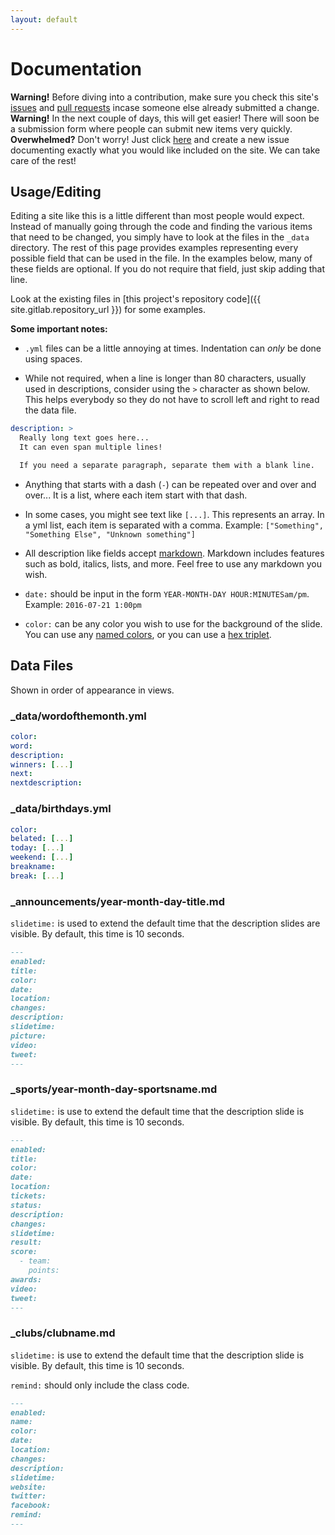 ```yaml
---
layout: default
---
```


# Documentation

<div class="alert alert-warning" role="alert">
  <strong>Warning!</strong> Before diving into a contribution, make sure you
  check this site's <a href="{{ site.gitlab.repository_url }}/issues">issues</a> and
  <a href="{{ site.gitlab.repository_url }}/pulls">pull requests</a>
  incase someone else already submitted a change.
</div>

<div class="alert alert-warning" role="alert">
  <strong>Warning!</strong> In the next couple of days, this will get easier!
  There will soon be a submission form where people can submit new items very quickly.  
</div>

<div class="alert alert-info" role="alert">
  <strong>Overwhelmed?</strong> Don't worry! Just click <a href="{{ site.gitlab.repository_url }}/issues">here</a>
  and create a new issue documenting exactly what you would like included on the site.
  We can take care of the rest!
</div>

## Usage/Editing

Editing a site like this is a little different than most people would expect.
Instead of manually going through the code and finding the various items that
need to be changed, you simply have to look at the files in the `_data`
directory. The rest of this page provides examples representing every possible
field that can be used in the file. In the examples below, many of these fields
are optional. If you do not require that field, just skip adding that line.

Look at the existing files in [this project's repository code]({{ site.gitlab.repository_url }})
for some examples.

**Some important notes:**

* `.yml` files can be a little annoying at times. Indentation can _only_ be done
using spaces.

* While not required, when a line is longer than 80 characters,
usually used in descriptions, consider using the `>` character as shown below.
This helps everybody so they do not have to scroll left and right to read the
data file.

```yml
description: >
  Really long text goes here...
  It can even span multiple lines!

  If you need a separate paragraph, separate them with a blank line.
```

* Anything that starts with a dash (`-`) can be repeated over and over and over...
It is a list, where each item start with that dash.

* In some cases, you might see text like `[...]`. This represents an array.
In a yml list, each item is separated with a comma.
Example: `["Something", "Something Else", "Unknown something"]`

* All description like fields accept
[markdown](https://help.github.com/articles/basic-writing-and-formatting-syntax/).
Markdown includes features such as bold, italics, lists, and more. Feel free to
use any markdown you wish.

* `date:` should be input in the form `YEAR-MONTH-DAY HOUR:MINUTESam/pm`.
Example: `2016-07-21 1:00pm`

* `color:` can be any color you wish to use for the background of the slide.
You can use any [named colors](https://en.wikipedia.org/wiki/Web_colors#X11_color_names),
or you can use a [hex triplet](https://en.wikipedia.org/wiki/Web_colors#Hex_triplet).


## Data Files

Shown in order of appearance in views.

### _data/wordofthemonth.yml

```yml
color:
word:
description:
winners: [...]
next:
nextdescription:
```

### _data/birthdays.yml

```yml
color:
belated: [...]
today: [...]
weekend: [...]
breakname:
break: [...]
```

### _announcements/year-month-day-title.md

`slidetime:` is used to extend the default time that the description slides
are visible. By default, this time is 10 seconds.

```md
---
enabled:
title:
color:
date:
location:
changes:
description:
slidetime:
picture:
video:
tweet:
---
```

### _sports/year-month-day-sportsname.md

`slidetime:` is use to extend the default time that the description slide is
visible. By default, this time is 10 seconds.

```md
---
enabled:
title:
color:
date:
location:
tickets:
status:
description:
changes:
slidetime:
result:
score:
  - team:
    points:
awards:
video:
tweet:
---
```

### _clubs/clubname.md

`slidetime:` is use to extend the default time that the description slide is
visible. By default, this time is 10 seconds.

`remind:` should only include the class code.

```md
---
enabled:
name:
color:
date:
location:
changes:
description:
slidetime:
website:
twitter:
facebook:
remind:
---
```
